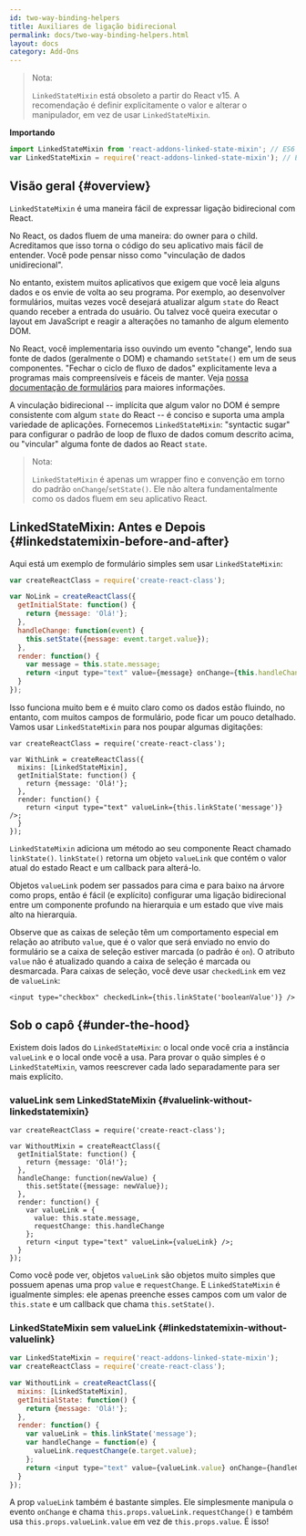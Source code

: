 ```yaml
---
id: two-way-binding-helpers
title: Auxiliares de ligação bidirecional
permalink: docs/two-way-binding-helpers.html
layout: docs
category: Add-Ons
---
```


> Nota:
>
> `LinkedStateMixin` está obsoleto a partir do React v15. A recomendação é definir explicitamente o valor e alterar o manipulador, em vez de usar `LinkedStateMixin`.

**Importando**

```javascript
import LinkedStateMixin from 'react-addons-linked-state-mixin'; // ES6
var LinkedStateMixin = require('react-addons-linked-state-mixin'); // ES5 com npm
```

## Visão geral {#overview}

`LinkedStateMixin` é uma maneira fácil de expressar ligação bidirecional com React.

No React, os dados fluem de uma maneira: do owner para o child. Acreditamos que isso torna o código do seu aplicativo mais fácil de entender. Você pode pensar nisso como "vinculação de dados unidirecional".

No entanto, existem muitos aplicativos que exigem que você leia alguns dados e os envie de volta ao seu programa. Por exemplo, ao desenvolver formulários, muitas vezes você desejará atualizar algum `state` do React quando receber a entrada do usuário. Ou talvez você queira executar o layout em JavaScript e reagir a alterações no tamanho de algum elemento DOM.

No React, você implementaria isso ouvindo um evento "change", lendo sua fonte de dados (geralmente o DOM) e chamando `setState()` em um de seus componentes. "Fechar o ciclo de fluxo de dados" explicitamente leva a programas mais compreensíveis e fáceis de manter. Veja [nossa documentação de formulários](/docs/forms.html) para maiores informações.

A vinculação bidirecional -- implícita que algum valor no DOM é sempre consistente com algum `state` do React -- é conciso e suporta uma ampla variedade de aplicações. Fornecemos `LinkedStateMixin`: "syntactic sugar" para configurar o padrão de loop de fluxo de dados comum descrito acima, ou "vincular" alguma fonte de dados ao React `state`.

> Nota:
>
> `LinkedStateMixin` é apenas um wrapper fino e convenção em torno do padrão `onChange`/`setState()`. Ele não altera fundamentalmente como os dados fluem em seu aplicativo React.

## LinkedStateMixin: Antes e Depois {#linkedstatemixin-before-and-after}

Aqui está um exemplo de formulário simples sem usar `LinkedStateMixin`:

```javascript
var createReactClass = require('create-react-class');

var NoLink = createReactClass({
  getInitialState: function() {
    return {message: 'Olá!'};
  },
  handleChange: function(event) {
    this.setState({message: event.target.value});
  },
  render: function() {
    var message = this.state.message;
    return <input type="text" value={message} onChange={this.handleChange} />;
  }
});
```

Isso funciona muito bem e é muito claro como os dados estão fluindo, no entanto, com muitos campos de formulário, pode ficar um pouco detalhado. Vamos usar `LinkedStateMixin` para nos poupar algumas digitações:

```javascript{4,9}
var createReactClass = require('create-react-class');

var WithLink = createReactClass({
  mixins: [LinkedStateMixin],
  getInitialState: function() {
    return {message: 'Olá!'};
  },
  render: function() {
    return <input type="text" valueLink={this.linkState('message')} />;
  }
});
```

`LinkedStateMixin` adiciona um método ao seu componente React chamado `linkState()`. `linkState()` retorna um objeto `valueLink` que contém o valor atual do estado React e um callback para alterá-lo.

Objetos `valueLink` podem ser passados ​​para cima e para baixo na árvore como props, então é fácil (e explícito) configurar uma ligação bidirecional entre um componente profundo na hierarquia e um estado que vive mais alto na hierarquia.

Observe que as caixas de seleção têm um comportamento especial em relação ao atributo `value`, que é o valor que será enviado no envio do formulário se a caixa de seleção estiver marcada (o padrão é `on`). O atributo `value` não é atualizado quando a caixa de seleção é marcada ou desmarcada. Para caixas de seleção, você deve usar `checkedLink` em vez de `valueLink`:
```
<input type="checkbox" checkedLink={this.linkState('booleanValue')} />
```

## Sob o capô {#under-the-hood}

Existem dois lados do `LinkedStateMixin`: o local onde você cria a instância `valueLink` e o local onde você a usa. Para provar o quão simples é o `LinkedStateMixin`, vamos reescrever cada lado separadamente para ser mais explícito.

### valueLink sem LinkedStateMixin {#valuelink-without-linkedstatemixin}

```javascript{7-9,11-14}
var createReactClass = require('create-react-class');

var WithoutMixin = createReactClass({
  getInitialState: function() {
    return {message: 'Olá!'};
  },
  handleChange: function(newValue) {
    this.setState({message: newValue});
  },
  render: function() {
    var valueLink = {
      value: this.state.message,
      requestChange: this.handleChange
    };
    return <input type="text" valueLink={valueLink} />;
  }
});
```

Como você pode ver, objetos `valueLink` são objetos muito simples que possuem apenas uma prop `value` e `requestChange`. E `LinkedStateMixin` é igualmente simples: ele apenas preenche esses campos com um valor de `this.state` e um callback que chama `this.setState()`.

### LinkedStateMixin sem valueLink {#linkedstatemixin-without-valuelink}

```javascript
var LinkedStateMixin = require('react-addons-linked-state-mixin');
var createReactClass = require('create-react-class');

var WithoutLink = createReactClass({
  mixins: [LinkedStateMixin],
  getInitialState: function() {
    return {message: 'Olá!'};
  },
  render: function() {
    var valueLink = this.linkState('message');
    var handleChange = function(e) {
      valueLink.requestChange(e.target.value);
    };
    return <input type="text" value={valueLink.value} onChange={handleChange} />;
  }
});
```

A prop `valueLink` também é bastante simples. Ele simplesmente manipula o evento `onChange` e chama `this.props.valueLink.requestChange()` e também usa `this.props.valueLink.value` em vez de `this.props.value`. É isso!
